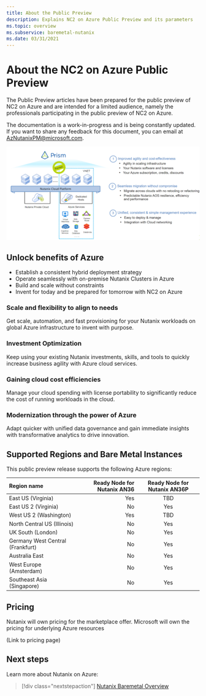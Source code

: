```yaml
---
title: About the Public Preview
description: Explains NC2 on Azure Public Preview and its parameters
ms.topic: overview
ms.subservice: baremetal-nutanix
ms.date: 03/31/2021
---
```


# About the NC2 on Azure Public Preview

The Public Preview articles  have been prepared for the public preview of NC2 on Azure and are intended for a limited audience, namely the professionals participating in the public preview of NC2 on Azure.

The documentation is a work-in-progress and is being constantly updated. If you want to share any feedback for this document, you can email at AzNutanixPM@microsoft.com.


![Nutanix Preview](media/nutanix-public-preview/nutanix-preview.png)

## Unlock benefits of Azure
* Establish a consistent hybrid deployment strategy
* Operate seamlessly with on-premise Nutanix Clusters in Azure
* Build and scale without constraints
* Invent for today and be prepared for tomorrow with NC2 on Azure

### Scale and flexibility to align to needs
Get scale, automation, and fast provisioning for your Nutanix workloads on global Azure infrastructure to invent with purpose.
### Investment Optimization
Keep using your existing Nutanix investments, skills, and tools to quickly increase business agility with Azure cloud services. 
### Gaining cloud cost efficiencies
Manage your cloud spending with license portability to significantly reduce the cost of running workloads in the cloud.
### Modernization through the power of Azure
Adapt quicker with unified data governance and gain immediate insights with transformative analytics to drive innovation.


## Supported Regions and Bare Metal Instances

This public preview release supports the following Azure regions:


|Region name |Ready Node for Nutanix AN36 |Ready Node for Nutanix AN36P |
| :------------------- | -------------------: |:---------------:|
|East US (Virginia)|​Yes|TBD|
|East US 2 (Virginia)|No|Yes|
|West US 2 (Washington)​|Yes|TBD|
|North Central US (Illinois)​|No|Yes|
|UK South (London)​|No|Yes|
|Germany West Central (Frankfurt)​|No|Yes|
|Australia East|No|Yes|
|West Europe (Amsterdam)|No|Yes|
|Southeast Asia (Singapore)​|No|Yes|

## Pricing

Nutanix will own pricing for the marketplace offer. Microsoft will own the pricing for underlying Azure resources 

(Link to pricing page)



## Next steps

Learn more about Nutanix on Azure:

> [!div class="nextstepaction"]
> [Nutanix Baremetal Overview](nc2-baremetal-overview.md)
